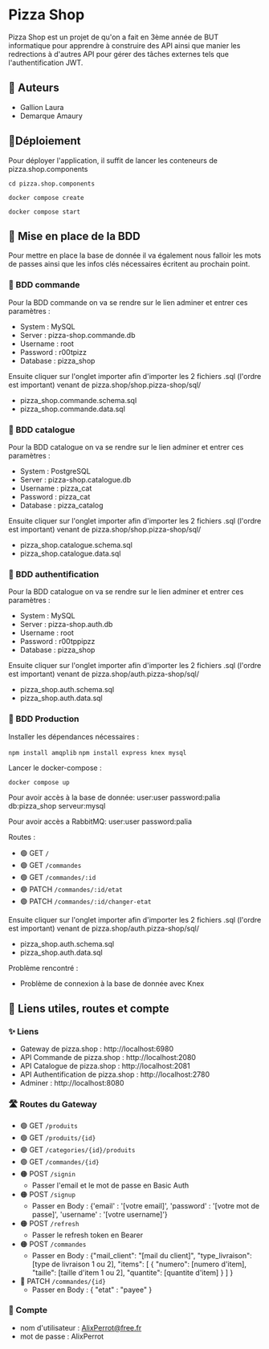 # Pizza Shop
Pizza Shop est un projet de qu'on a fait en 3ème année de BUT informatique pour apprendre à construire des API ainsi que manier les redrections à d'autres API pour gérer des tâches externes tels que l'authentification JWT.

## ️👥 Auteurs
- Gallion Laura
- Demarque Amaury

## 💯Déploiement
Pour déployer l'application, il suffit de lancer les conteneurs de pizza.shop.components

```cd pizza.shop.components```

```docker compose create```

```docker compose start```

## 📃 Mise en place de la BDD
Pour mettre en place la base de donnée il va également nous falloir les mots de passes ainsi que les infos clés nécessaires écritent au prochain point.

### 🍔 BDD commande
Pour la BDD commande on va se rendre sur le lien adminer et entrer ces paramètres :

- System : MySQL
- Server : pizza-shop.commande.db
- Username : root
- Password : r00tpizz
- Database : pizza_shop

Ensuite cliquer sur l'onglet importer afin d'importer les 2 fichiers .sql (l'ordre est important) venant de pizza.shop/shop.pizza-shop/sql/

- pizza_shop.commande.schema.sql
- pizza_shop.commande.data.sql

### 📁 BDD catalogue
Pour la BDD catalogue on va se rendre sur le lien adminer et entrer ces paramètres :

- System : PostgreSQL
- Server : pizza-shop.catalogue.db
- Username : pizza_cat
- Password : pizza_cat
- Database : pizza_catalog

Ensuite cliquer sur l'onglet importer afin d'importer les 2 fichiers .sql (l'ordre est important) venant de pizza.shop/shop.pizza-shop/sql/

- pizza_shop.catalogue.schema.sql
- pizza_shop.catalogue.data.sql

### 🔑 BDD authentification
Pour la BDD catalogue on va se rendre sur le lien adminer et entrer ces paramètres :

- System : MySQL
- Server : pizza-shop.auth.db
- Username : root
- Password : r00tppipzz
- Database : pizza_shop

Ensuite cliquer sur l'onglet importer afin d'importer les 2 fichiers .sql (l'ordre est important) venant de pizza.shop/auth.pizza-shop/sql/

- pizza_shop.auth.schema.sql
- pizza_shop.auth.data.sql

### 🔑 BDD Production

Installer les dépendances nécessaires :

```npm install amqplib```
```npm install express knex mysql ```

Lancer le docker-compose :

```docker compose up```

Pour avoir accès à la base de donnée:
user:user
password:palia
db:pizza_shop
serveur:mysql

Pour avoir accès a RabbitMQ:
user:user
password:palia

Routes :
- 🟢 GET `/`
- 🟢 GET `/commandes`
- 🟢 GET `/commandes/:id`
- 🟢 PATCH `/commandes/:id/etat`
- 🟢 PATCH `/commandes/:id/changer-etat`


Ensuite cliquer sur l'onglet importer afin d'importer les 2 fichiers .sql (l'ordre est important) venant de pizza.shop/auth.pizza-shop/sql/

- pizza_shop.auth.schema.sql
- pizza_shop.auth.data.sql

Problème rencontré :
- Problème de connexion à la base de donnée avec Knex

## 🏹 Liens utiles, routes et compte

### ✨ Liens

- Gateway de pizza.shop : http://localhost:6980
- API Commande de pizza.shop : http://localhost:2080
- API Catalogue de pizza.shop : http://localhost:2081
- API Authentification de pizza.shop : http://localhost:2780
- Adminer : http://localhost:8080

### 🛣️ Routes du Gateway

- 🟢 GET `/produits`
- 🟢 GET `/produits/{id}`
- 🟢 GET `/categories/{id}/produits`
- 🟢 GET `/commandes/{id}`
- 🟠 POST `/signin`
  - Passer l'email et le mot de passe en Basic Auth
- 🟠 POST `/signup`
  - Passer en Body : {'email' : '[votre email]', 'password' : '[votre mot de passe]', 'username' : '[votre username]'}
- 🟠 POST `/refresh`
  - Passer le refresh token en Bearer
- 🟠 POST `/commandes`
  - Passer en Body : {"mail_client": "[mail du client]", "type_livraison": [type de livraison 1 ou 2], "items": [ { "numero": [numero d'item], "taille": [taille d'item 1 ou 2], "quantite": [quantite d'item] } ] }
- 🔵 PATCH `/commandes/{id}`
  - Passer en Body : { "etat" : "payee" }


### 👤 Compte

- nom d'utilisateur : AlixPerrot@free.fr
- mot de passe : AlixPerrot
